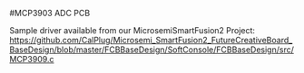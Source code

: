 #MCP3903 ADC PCB

Sample driver available from our MicrosemiSmartFusion2 Project:  https://github.com/CalPlug/Microsemi_SmartFusion2_FutureCreativeBoard_BaseDesign/blob/master/FCBBaseDesign/SoftConsole/FCBBaseDesign/src/MCP3909.c